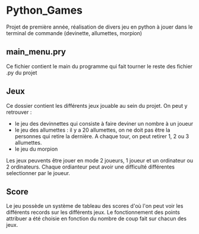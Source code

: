 # Python_Games
Projet de première année, réalisation de divers jeu en python à jouer dans le terminal de commande (devinette, allumettes, morpion)

## main_menu.pry
Ce fichier contient le main du programme qui fait tourner le reste des fichier .py du projet

## Jeux
Ce dossier contient les différents jeux jouable au sein du projet. On peut y retrouver :
- le jeu des devinnettes qui consiste à faire deviner un nombre à un joueur
- le jeu des allumettes : il y a 20 allumettes, on ne doit pas être la personnes qui retire la dernière. A chaque tour, on peut retirer 1, 2 ou 3 allumettes.
- le jeu du morpion

Les jeux peuvents être jouer en mode 2 joueurs, 1 joueur et un ordinateur ou 2 ordinateurs. Chaque ordianteur peut avoir une difficulté différentes selectionner par le joueur.


## Score
Le jeu possède un système de tableau des scores d'où l'on peut voir les différents records sur les différents jeux. Le fonctionnement des points attribuer a été choisie en fonction du nombre de coup fait sur chacun des jeux. 

